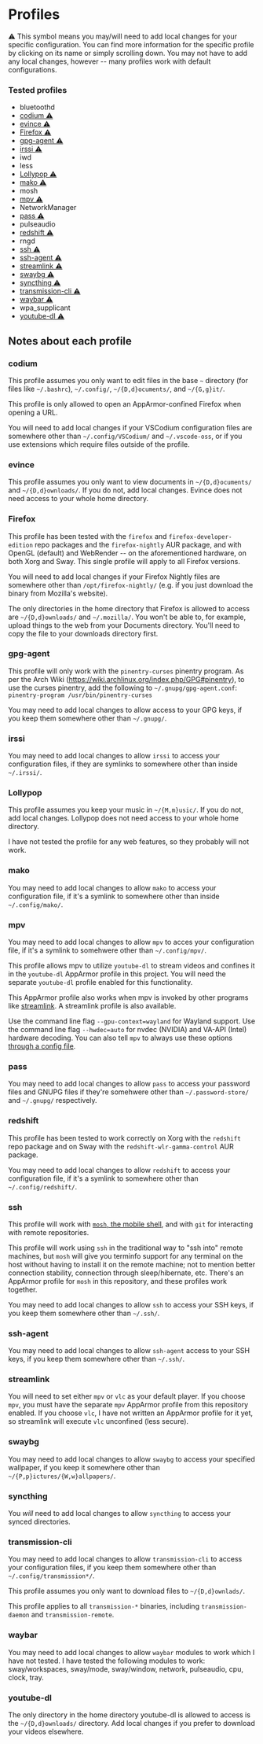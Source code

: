 # Profiles

⚠️ This symbol means you may/will need to add local changes for your specific configuration. You can find more information for the specific profile by clicking on its name or simply scrolling down. You may not have to add any local changes, however -- many profiles work with default configurations.

### Tested profiles
- bluetoothd
- [codium ⚠️](#codium)
- [evince ⚠️](#evince)
- [Firefox ⚠️](#firefox)
- [gpg-agent ⚠️](#gpg-agent)
- [irssi ⚠️](#irssi)
- iwd
- less
- [Lollypop ⚠️](#lollypop)
- [mako ⚠️](#mako)
- mosh
- [mpv ⚠️](#mpv)
- NetworkManager
- [pass ⚠️](#pass)
- pulseaudio
- [redshift ⚠️](#redshift)
- rngd
- [ssh ⚠️](#ssh)
- [ssh-agent ⚠️](#ssh-agent)
- [streamlink ⚠️](#streamlink)
- [swaybg ⚠️](#swaybg)
- [syncthing ⚠️](#syncthing)
- [transmission-cli ⚠️](#transmission-cli)
- [waybar ⚠️](#waybar)
- wpa_supplicant
- [youtube-dl ⚠️](#youtube-dl)

## Notes about each profile
### codium
This profile assumes you only want to edit files in the base `~` directory (for files like `~/.bashrc`), `~/.config/`, `~/{D,d}ocuments/`, and `~/{G,g}it/`.

This profile is only allowed to open an AppArmor-confined Firefox when opening a URL. 

You will need to add local changes if your VSCodium configuration files are somewhere other than `~/.config/VSCodium/` and `~/.vscode-oss`, or if you use extensions which require files outside of the profile.

### evince
This profile assumes you only want to view documents in `~/{D,d}ocuments/` and `~/{D,d}ownloads/`. If you do not, add local changes. Evince does not need access to your whole home directory.

### Firefox
This profile has been tested with the `firefox` and `firefox-developer-edition` repo packages and the `firefox-nightly` AUR package, and with OpenGL (default) and WebRender -- on the aforementioned hardware, on both Xorg and Sway. This single profile will apply to all Firefox versions.

You will need to add local changes if your Firefox Nightly files are somewhere other than `/opt/firefox-nightly/` (e.g. if you just download the binary from Mozilla's website).

The only directories in the home directory that Firefox is allowed to access are `~/{D,d}ownloads/` and `~/.mozilla/`. You won't be able to, for example, upload things to the web from your Documents directory. You'll need to copy the file to your downloads directory first.

### gpg-agent
This profile will only work with the `pinentry-curses` pinentry program. As per the Arch Wiki (https://wiki.archlinux.org/index.php/GPG#pinentry), to use the curses pinentry, add the following to `~/.gnupg/gpg-agent.conf`:  
`pinentry-program /usr/bin/pinentry-curses`

You may need to add local changes to allow access to your GPG keys, if you keep them somewhere other than `~/.gnupg/`.

### irssi
You may need to add local changes to allow `irssi` to access your configuration files, if they are symlinks to somewhere other than inside `~/.irssi/`.

### Lollypop
This profile assumes you keep your music in `~/{M,m}usic/`. If you do not, add local changes. Lollypop does not need access to your whole home directory.

I have not tested the profile for any web features, so they probably will not work.

### mako
You may need to add local changes to allow `mako` to access your configuration file, if it's a symlink to somewhere other than inside `~/.config/mako/`.

### mpv
You may need to add local changes to allow `mpv` to acces your configuration file, if it's a symlink to somehwere other than `~/.config/mpv/`.

This profile allows mpv to utilize `youtube-dl` to stream videos and confines it in the `youtube-dl` AppArmor profile in this project. You will need the separate `youtube-dl` profile enabled for this functionality.

This AppArmor profile also works when mpv is invoked by other programs like [streamlink](https://streamlink.github.io/). A streamlink profile is also available.

Use the command line flag `--gpu-context=wayland` for Wayland support. Use the command line flag `--hwdec=auto` for nvdec (NVIDIA) and VA-API (Intel) hardware decoding. You can also tell `mpv` to always use these options [through a config file](https://mpv.io/manual/master/).

### pass
You may need to add local changes to allow `pass` to access your password files and GNUPG files if they're somehwere other than `~/.password-store/` and `~/.gnupg/` respectively.

### redshift
This profile has been tested to work correctly on Xorg with the `redshift` repo package and on Sway with the `redshift-wlr-gamma-control` AUR package.

You may need to add local changes to allow `redshift` to access your configuration file, if it's a symlink to somewhere other than `~/.config/redshift/`.

### ssh
This profile will work with [`mosh`, the mobile shell](https://mosh.org/), and with `git` for interacting with remote repositories.

This profile will work using `ssh` in the traditional way to "ssh into" remote machines, but `mosh` will give you terminfo support for any terminal on the host without having to install it on the remote machine; not to mention better connection stability, connection through sleep/hibernate, etc. There's an AppArmor profile for `mosh` in this repository, and these profiles work together.

You may need to add local changes to allow `ssh` to access your SSH keys, if you keep them somewhere other than `~/.ssh/`.

### ssh-agent
You may need to add local changes to allow `ssh-agent` access to your SSH keys, if you keep them somewhere other than `~/.ssh/`.

### streamlink
You will need to set either `mpv` or `vlc` as your default player. If you choose `mpv`, you must have the separate `mpv` AppArmor profile from this repository enabled. If you choose `vlc`, I have not written an AppArmor profile for it yet, so streamlink will execute `vlc` unconfined (less secure).

### swaybg
You may need to add local changes to allow `swaybg` to access your specified wallpaper, if you keep it somewhere other than `~/{P,p}ictures/{W,w}allpapers/`.

### syncthing
You *will* need to add local changes to allow `syncthing` to access your synced directories.

### transmission-cli
You may need to add local changes to allow `transmission-cli` to access your configuration files, if you keep them somewhere other than `~/.config/transmission*/`.

This profile assumes you only want to download files to `~/{D,d}ownlads/`.

This profile applies to all `transmission-*` binaries, including `transmission-daemon` and `transmission-remote`.

### waybar
You may need to add local changes to allow `waybar` modules to work which I have not tested. I have tested the following modules to work: sway/workspaces, sway/mode, sway/window, network, pulseaudio, cpu, clock, tray.

### youtube-dl
The only directory in the home directory youtube-dl is allowed to access is the `~/{D,d}ownloads/` directory. Add local changes if you prefer to download your videos elsewhere.
